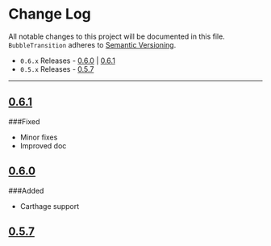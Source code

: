 # Change Log
All notable changes to this project will be documented in this file.
`BubbleTransition` adheres to [Semantic Versioning](http://semver.org/).

- `0.6.x` Releases - [0.6.0](#060) | [0.6.1](#061)  
- `0.5.x` Releases - [0.5.7](#057)

---

## [0.6.1](https://github.com/andreamazz/AMWaveTransition/releases/tag/0.6.1)

###Fixed
- Minor fixes  
- Improved doc 

## [0.6.0](https://github.com/andreamazz/AMWaveTransition/releases/tag/0.6.0)

###Added
- Carthage support  

## [0.5.7](https://github.com/andreamazz/AMWaveTransition/releases/tag/0.5.7)

